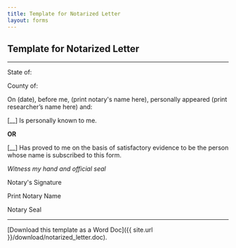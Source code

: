 ```yaml
---
title: Template for Notarized Letter
layout: forms
---
```



## Template for Notarized Letter
---


State of: 

County of: 

On (date), before me, (print notary's name here), personally appeared (print researcher’s name here) and:

[__] Is personally known to me.

**OR**

[__] Has proved to me on the basis of satisfactory evidence to be the person whose name is subscribed to this form.

*Witness my hand and official seal*

Notary's Signature

Print Notary Name

Notary Seal

---

[Download this template as a Word Doc]({{ site.url }}/download/notarized_letter.doc).

